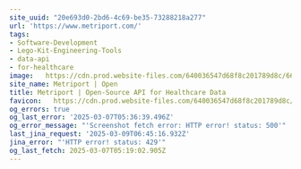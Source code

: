 ```yaml
---
site_uuid: "20e693d0-2bd6-4c69-be35-73288218a277"
url: 'https://www.metriport.com/'
tags:
- Software-Development
- Lego-Kit-Engineering-Tools
- data-api
- for-healthcare
image:   https://cdn.prod.website-files.com/640036547d68f8c201789d8c/66e9fec5ff00b3f180f9e116_2024WebsiteOG.png
site_name: Metriport | Open
title: Metriport | Open-Source API for Healthcare Data
favicon:   https://cdn.prod.website-files.com/640036547d68f8c201789d8c/640048b70539cf55188c2d93_JustLogo%2032.png
og_errors: true
og_last_error: '2025-03-07T05:36:39.496Z'
og_error_message: "'Screenshot fetch error: HTTP error! status: 500'"
last_jina_request: '2025-03-09T06:45:16.932Z'
jina_error: "'HTTP error! status: 429'"
og_last_fetch: 2025-03-07T05:19:02.905Z
---
```


